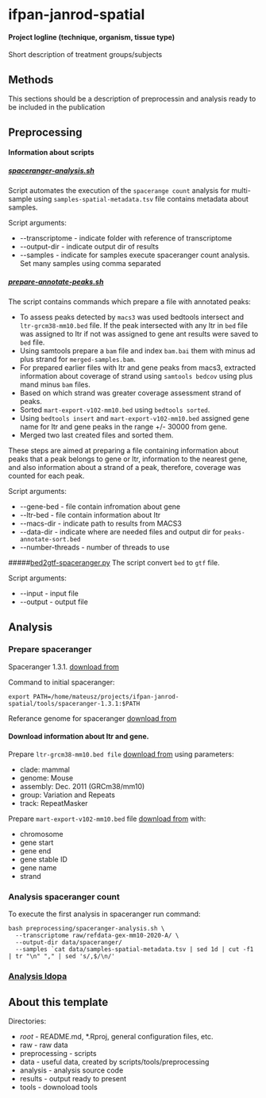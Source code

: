 # ifpan-janrod-spatial

#### Project logline (technique, organism, tissue type)
Short description of treatment groups/subjects


## Methods
This sections should be a description of preprocessin and analysis ready to be included in the publication


## Preprocessing
#### Information about scripts
##### [spaceranger-analysis.sh](https://github.com/ippas/ifpan-janrod-spatial/blob/master/preprocessing/spaceranger-analysis.sh)
Script automates the execution of the `spacerange count` analysis for multi-sample using `samples-spatial-metadata.tsv` file contains metadata about samples.

Script arguments:
- -\-transcriptome - indicate folder with reference of transcriptome
- -\-output-dir - indicate output dir of results
- -\-samples - indicate for samples execute spaceranger count analysis. Set many samples using comma separated

##### [prepare-annotate-peaks.sh](https://github.com/ippas/ifpan-janrod-spatial/blob/master/preprocessing/prepare-annotate-peaks.sh) 
The script contains commands which prepare a file with annotated peaks:
 - To assess peaks detected by `macs3` was used bedtools intersect and `ltr-grcm38-mm10.bed` file. If the peak intersected with any ltr in `bed` file was assigned to ltr if not was assigned to gene ant results were saved to `bed` file. 
 - Using samtools prepare a `bam` file and index `bam.bai` them with minus ad plus strand for `merged-samples.bam`.
 - For prepared earlier files with ltr and gene peaks from macs3, extracted information about coverage of strand using `samtools bedcov` using plus mand minus `bam` files. 
 - Based on which strand was greater coverage assessment strand of peaks.
 - Sorted `mart-export-v102-mm10.bed` using `bedtools sorted`.
 - Using `bedtools insert` and `mart-export-v102-mm10.bed` assigned gene name for ltr and gene peaks in the range +/- 30000 from gene.
 - Merged two last created files and sorted them.
 
These steps are aimed at preparing a file containing information about peaks that a peak belongs to gene or ltr, information to the nearest gene, and also information about a strand of a peak, therefore, coverage was counted for each peak.

Script arguments:
  - -\-gene-bed - file contain infromation about gene
  - -\-ltr-bed - file contain information about ltr
  - -\-macs-dir - indicate path to results from MACS3
  - -\-data-dir	- indicate where are needed files and output dir for `peaks-annotate-sort.bed`
  - -\-number-threads - number of threads to use 

#####[bed2gtf-spaceranger.py](https://github.com/ippas/ifpan-janrod-spatial/blob/master/preprocessing/bed2gtf-spaceranger.py)
The script convert `bed` to `gtf` file.

Script arguments:
  -  -\-input - input file
  - -\-output - output file 

## Analysis
### Prepare spaceranger

Spaceranger 1.3.1. [download from](https://support.10xgenomics.com/spatial-gene-expression/software/pipelines/latest/installation)

Command to initial spaceranger:
```
export PATH=/home/mateusz/projects/ifpan-janrod-spatial/tools/spaceranger-1.3.1:$PATH
```

Referance genome for spaceranger [download from](https://support.10xgenomics.com/spatial-gene-expression/software/pipelines/latest/installation)

#### Download information about ltr and gene. 
Prepare `ltr-grcm38-mm10.bed file` [download from](http://genome.ucsc.edu/cgi-bin/hgTables?hgsid=1285659565_Hc0UpfZ6D2O5aH8QfBBNIGYqANc9&clade=mammal&org=Mouse&db=mm10&hgta_group=varRep&hgta_track=joinedRmsk&hgta_table=0&hgta_regionType=genome&position=chr12%3A56%2C694%2C976-56%2C714%2C605&hgta_outputType=primaryTable&hgta_outFileName=) using parameters:
 -  clade: mammal
 - genome: Mouse
 - assembly: Dec. 2011 (GRCm38/mm10)
 - group: Variation and Repeats
 - track: RepeatMasker

Prepare `mart-export-v102-mm10.bed` file [download from](http://nov2020.archive.ensembl.org/biomart/martview/41fc32d9a3d3d980eaf9f536c5256275) with:
 - chromosome
 - gene start
 - gene end
 - gene stable ID
 - gene name
 - strand

### Analysis spaceranger count

To execute the first analysis in spaceranger run command:
```
bash preprocessing/spaceranger-analysis.sh \
  --transcriptome raw/refdata-gex-mm10-2020-A/ \
  --output-dir data/spaceranger/
  --samples `cat data/samples-spatial-metadata.tsv | sed 1d | cut -f1 | tr "\n" "," | sed 's/,$/\n/'
```

### [Analysis ldopa](https://github.com/ippas/ifpan-janrod-spatial/blob/master/analysis/analysis-ldopa.md)




## About this template
Directories:
- _root_ - README.md, *.Rproj, general configuration files, etc.
- raw - raw data
- preprocessing - scripts
- data - useful data, created by scripts/tools/preprocessing
- analysis - analysis source code
- results - output ready to present
- tools - downoload tools
